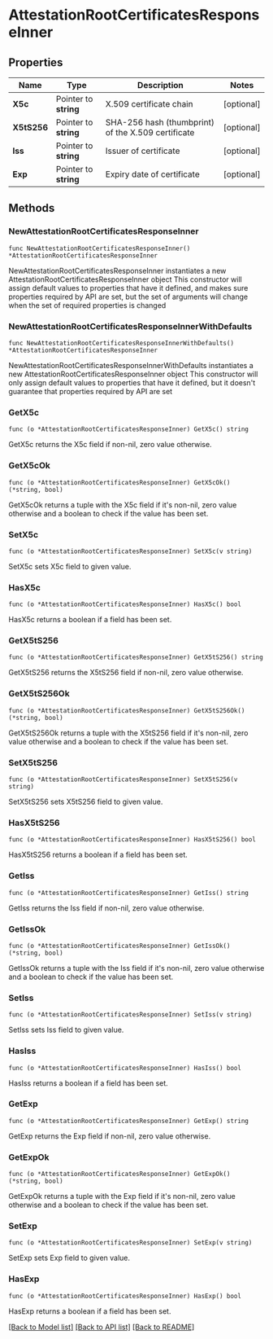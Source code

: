 # AttestationRootCertificatesResponseInner

## Properties

Name | Type | Description | Notes
------------ | ------------- | ------------- | -------------
**X5c** | Pointer to **string** | X.509 certificate chain | [optional] 
**X5tS256** | Pointer to **string** | SHA-256 hash (thumbprint) of the X.509 certificate | [optional] 
**Iss** | Pointer to **string** | Issuer of certificate | [optional] 
**Exp** | Pointer to **string** | Expiry date of certificate | [optional] 

## Methods

### NewAttestationRootCertificatesResponseInner

`func NewAttestationRootCertificatesResponseInner() *AttestationRootCertificatesResponseInner`

NewAttestationRootCertificatesResponseInner instantiates a new AttestationRootCertificatesResponseInner object
This constructor will assign default values to properties that have it defined,
and makes sure properties required by API are set, but the set of arguments
will change when the set of required properties is changed

### NewAttestationRootCertificatesResponseInnerWithDefaults

`func NewAttestationRootCertificatesResponseInnerWithDefaults() *AttestationRootCertificatesResponseInner`

NewAttestationRootCertificatesResponseInnerWithDefaults instantiates a new AttestationRootCertificatesResponseInner object
This constructor will only assign default values to properties that have it defined,
but it doesn't guarantee that properties required by API are set

### GetX5c

`func (o *AttestationRootCertificatesResponseInner) GetX5c() string`

GetX5c returns the X5c field if non-nil, zero value otherwise.

### GetX5cOk

`func (o *AttestationRootCertificatesResponseInner) GetX5cOk() (*string, bool)`

GetX5cOk returns a tuple with the X5c field if it's non-nil, zero value otherwise
and a boolean to check if the value has been set.

### SetX5c

`func (o *AttestationRootCertificatesResponseInner) SetX5c(v string)`

SetX5c sets X5c field to given value.

### HasX5c

`func (o *AttestationRootCertificatesResponseInner) HasX5c() bool`

HasX5c returns a boolean if a field has been set.

### GetX5tS256

`func (o *AttestationRootCertificatesResponseInner) GetX5tS256() string`

GetX5tS256 returns the X5tS256 field if non-nil, zero value otherwise.

### GetX5tS256Ok

`func (o *AttestationRootCertificatesResponseInner) GetX5tS256Ok() (*string, bool)`

GetX5tS256Ok returns a tuple with the X5tS256 field if it's non-nil, zero value otherwise
and a boolean to check if the value has been set.

### SetX5tS256

`func (o *AttestationRootCertificatesResponseInner) SetX5tS256(v string)`

SetX5tS256 sets X5tS256 field to given value.

### HasX5tS256

`func (o *AttestationRootCertificatesResponseInner) HasX5tS256() bool`

HasX5tS256 returns a boolean if a field has been set.

### GetIss

`func (o *AttestationRootCertificatesResponseInner) GetIss() string`

GetIss returns the Iss field if non-nil, zero value otherwise.

### GetIssOk

`func (o *AttestationRootCertificatesResponseInner) GetIssOk() (*string, bool)`

GetIssOk returns a tuple with the Iss field if it's non-nil, zero value otherwise
and a boolean to check if the value has been set.

### SetIss

`func (o *AttestationRootCertificatesResponseInner) SetIss(v string)`

SetIss sets Iss field to given value.

### HasIss

`func (o *AttestationRootCertificatesResponseInner) HasIss() bool`

HasIss returns a boolean if a field has been set.

### GetExp

`func (o *AttestationRootCertificatesResponseInner) GetExp() string`

GetExp returns the Exp field if non-nil, zero value otherwise.

### GetExpOk

`func (o *AttestationRootCertificatesResponseInner) GetExpOk() (*string, bool)`

GetExpOk returns a tuple with the Exp field if it's non-nil, zero value otherwise
and a boolean to check if the value has been set.

### SetExp

`func (o *AttestationRootCertificatesResponseInner) SetExp(v string)`

SetExp sets Exp field to given value.

### HasExp

`func (o *AttestationRootCertificatesResponseInner) HasExp() bool`

HasExp returns a boolean if a field has been set.


[[Back to Model list]](../README.md#documentation-for-models) [[Back to API list]](../README.md#documentation-for-api-endpoints) [[Back to README]](../README.md)


